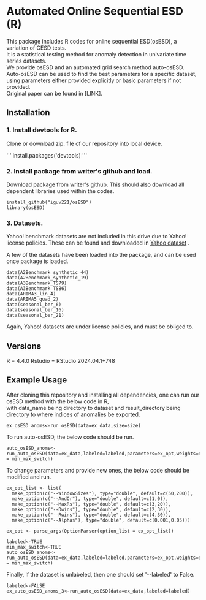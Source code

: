 
# Automated Online Sequential ESD (R)

This package includes R codes for online sequential ESD(osESD), a variation of GESD tests.  
It is a statistical testing method for anomaly detection in univariate time series datasets.  
We provide osESD and an automated grid search method auto-osESD.  
Auto-osESD can be used to find the best parameters for a specific dataset,  
using parameters either provided explicitly or basic parameters if not provided.  
Original paper can be found in [LINK].  

## Installation
### 1. Install devtools for R.
Clone or download zip. file of our repository into local device.

'''
install.packages('devtools)
'''

### 2. Install package from writer's github and load.
Download package from writer's github.
This should also download all dependent libraries used within the codes.

```
install_github("iguv221/osESD")
library(osESD)
```


### 3. Datasets.

<!-- [Dataset Link](https://drive.google.com/drive/folders/1ng4eqciexoEOJp_T5D4nwXVN7OVQfBp7?usp=sharing) -->

Yahoo! benchmark datasets are not included in this drive due to Yahoo! license policies.
These can be found and downloaded in 
[Yahoo dataset](https://webscope.sandbox.yahoo.com/catalog.php?datatype=s&did=70&guccounter=1&guce_referrer=aHR0cHM6Ly93d3cuZ29vZ2xlLmNvbS8&guce_referrer_sig=AQAAAAtaVR04P1M9zgds3PzfnAtAVhsUOz4pZiQ5UEtlYB3z1JjyVl2oO-GopA8MTYZoEUJ4AhNDXHLP5SoGcCqai8FnucvuOsaZLXiTF9Xo4-4mXTqcRoUVT-SrkziayaB0j0MDrrVmMyZD0LlaPgFoPJkyePrvECHAfNxfaH_6YjyC) .

A few of the datasets have been loaded into the package, and can be used once package is loaded.
```
data(A2Benchmark_synthetic_44)
data(A2Benchmark_synthetic_19)
data(A3Benchmark_TS79)
data(A3Benchmark_TS86)
data(ARIMA3_lin_4)
data(ARIMA5_quad_2)
data(seasonal_ber_6)
data(seasonal_ber_16)
data(seasonal_ber_21)
```

Again, Yahoo! datasets are under license policies, and must be obliged to.


## Versions
R = 4.4.0
Rstudio = RStudio 2024.04.1+748



## Example Usage

After cloning this repository and installing all dependencies, one can run our osESD method with the below code in R,  
with data_name being directory to dataset and result_directory being directory to where indices of anomalies be exported.

```
ex_osESD_anoms<-run_osESD(data=ex_data,size=size)
```

To run auto-osESD, the below code should be run.  

```
auto_osESD_anoms<-run_auto_osESD(data=ex_data,labeled=labeled,parameters=ex_opt,weights=ex_weights,min_max_switch = min_max_switch)
```

To change parameters and provide new ones, the below code should be modified and run.  

```
ex_opt_list <- list(
  make_option(c("--WindowSizes"), type="double", default=c(50,200)),
  make_option(c("--AndOr"), type="double", default=c(1,0)),
  make_option(c("--MaxRs"), type="double", default=c(3,20)),
  make_option(c("--Dwins"), type="double", default=c(2,30)),
  make_option(c("--Rwins"), type="double", default=c(4,30)),
  make_option(c("--Alphas"), type="double", default=c(0.001,0.05)))

ex_opt <- parse_args(OptionParser(option_list = ex_opt_list))

labeled<-TRUE
min_max_switch<-TRUE
auto_osESD_anoms<-run_auto_osESD(data=ex_data,labeled=labeled,parameters=ex_opt,weights=ex_weights,min_max_switch = min_max_switch)
```

Finally, if the dataset is unlabeled, then one should set '--labeled' to False.  
```
labeled<-FALSE
ex_auto_osESD_anoms_3<-run_auto_osESD(data=ex_data,labeled=labeled)
```

